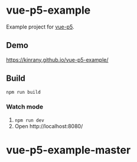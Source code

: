# vue-p5-example

Example project for [vue-p5](https://github.com/Kinrany/vue-p5).

## Demo

https://kinrany.github.io/vue-p5-example/

## Build

```
npm run build
```

### Watch mode

1. `npm run dev`
2. Open http://localhost:8080/
# vue-p5-example-master
